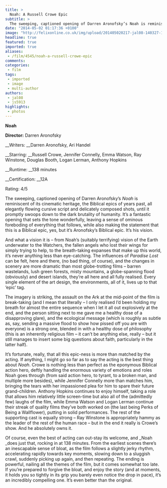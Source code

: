 ```yaml
---
title: >
  Noah: A Russell Crowe Epic
subtitle: >
  The sweeping, captioned opening of Darren Aronofsky’s Noah is reminiscent of its cinematic heritage, the Biblical epics of years past, all elegantly flowing cursive script and delicately composed shots, until it promptly swoops down to the dark brutality of humanity.
date: "2014-05-02 01:17:36 +0100"
image: "http://felixonline.co.uk/img/upload/201405020217-jal08-140327-140327-ark-in-noah-movie-1507_ef0081593211917681d3878b39722bb8.jpg"
headline: true
featured: true
imported: true
aliases:
 - /film/4545/noah-a-russell-crowe-epic
comments:
categories:
 - film
tags:
 - imported
 - image
 - multi-author
authors:
 - jal08
 - js5913
highlights:
 - photos
---
```


__Noah__

__Director:__ Darren Aronofsky

__Writers: __Darren Aronofsky, Ari Handel

__Starring: __Russell Crowe, Jennifer Connelly, Emma Watson, Ray Winstone, Douglas Booth, Logan Lerman, Anthony Hopkins

__Runtime: __138 minutes

__Certification: __12A

Rating: 4/5

The sweeping, captioned opening of Darren Aronofsky’s _Noah_ is reminiscent of its cinematic heritage, the Biblical epics of years past, all elegantly flowing cursive script and delicately composed shots, until it promptly swoops down to the dark brutality of humanity. It’s a fantastic opening that sets the tone wonderfully, leaving a sense of ominous foreboding of everything that follows, while also making the statement that this is a Biblical epic, yes, but it’s Aronofsky’s Biblical epic. It’s his vision.

And what a vision it is – from Noah’s (suitably terrifying) vision of the Earth underwater to the Watchers, the fallen angels who lost their wings for simply trying to help, to the breath-taking expanses that make up this world, it’s never anything less than eye-catching. The influences of _Paradise Lost_ can be felt, here and there, (no bad thing, of course), and the changes in scenery are more dramatic than most globe-trotting films – barren wastelands, lush green forests, misty mountains, a globe-spanning flood (obviously) and desert islands, they’re all here and all fully realised. Every single element of the art design, the environments, all of it, lives up to that ‘epic’ tag.

The imagery is striking, the assault on the Ark at the mid-point of the film is break-taking (and I mean that literally – I only realised I’d been holding my breath for almost the entire sequence when I let it all out explosively at the end, and the person sitting next to me gave me a healthy dose of a disapproving glare), and the ecological message (which is roughly as subtle as, say, sending a massive flood to show how pissed off you are with everyone) is a strong one, blended in with a healthy dose of philosophy (this is an inherently religious film – it can’t be anything else, really – but it still manages to insert some big questions about faith, particularly in the latter half).

It’s fortunate, really, that all this epic-ness is more than matched by the acting. If anything, I might go so far as to say the acting is the best thing about _Noah_. Crowe is nothing less than perfect as the eponymous Biblical action hero, deftly handling the enormous variety of emotions and roles Noah goes through (from said action hero, to tyrant, to a broken man, and multiple more besides), while Jennifer Connelly more than matches him, bringing the tears with her impassioned plea for him to spare their future grand-children. Anthony Hopkins continues to enjoy himself, taking a role that allows him relatively little screen-time but also all of the (admittedly few) laughs of the film, while Emma Watson and Logan Lerman continue their streak of quality films they’ve both worked on (the last being Perks of Being a Wallflower), putting in solid performances. The rest of the supporting cast is equally strong – Ray Winstone is appropriately hammy as the leader of the rest of the human race – but in the end it really is Crowe’s show. And he absolutely owns it.

Of course, even the best of acting can out-stay its welcome, and _Noah _does just that, rocking in at 138 minutes. From the earliest scenes there’s an inescapable sense of bloat, as the film follows a slightly jerky rhythm, accelerating rapidly towards key moments, slowing down to a sluggish crawl, suddenly picking up again, and then repeating. The ending is powerful, nailing all the themes of the film, but it comes somewhat too late. If you’re prepared to forgive the bloat, and enjoy the story (and at moments, it holds you so tightly in its grip you barely even notice the drop in pace), it’s an incredibly compelling one. It’s even better than the original.
